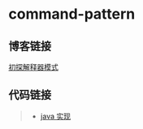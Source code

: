 # command-pattern

## 博客链接

[初探解释器模式](http://chenzeping.com/design-pattern/2018-11-19-command/)

## 代码链接

>- [java 实现](./java/CommandClient.java)

